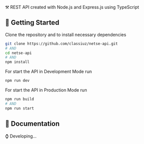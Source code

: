 ⚒️ REST API created with Node.js and Express.js using TypeScript

## 🚀 Getting Started

Clone the repository and to install necessary dependencies

```bash
git clone https://github.com/classiuz/netse-api.git
# AND
cd netse-api
# AND
npm install
```

For start the API in Development Mode run

```bash
npm run dev
```

For start the API in Production Mode run

```bash
npm run build 
# AND
npm run start
```

## 📖 Documentation

⌚ Developing...